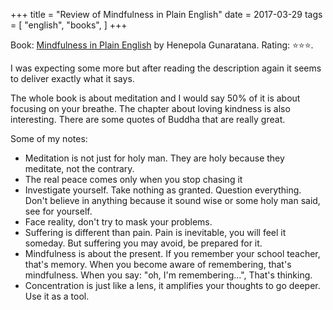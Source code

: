 +++
title = "Review of Mindfulness in Plain English"
date = 2017-03-29
tags = [
    "english",
    "books",
]
+++

Book: [Mindfulness in Plain English](https://www.goodreads.com/book/show/64369) by Henepola Gunaratana. Rating: ⭐️⭐️⭐️.

I was expecting some more but after reading the description again it seems to deliver exactly what it says.

The whole book is about meditation and I would say 50% of it is about focusing on your breathe.
The chapter about loving kindness is also interesting. There are some quotes of Buddha that are really great.

Some of my notes:

* Meditation is not just for holy man. They are holy because they meditate, not the contrary.
* The real peace comes only when you stop chasing it
* Investigate yourself. Take nothing as granted. Question everything. Don't believe in anything because it sound wise or some holy man said, see for yourself.
* Face reality, don't try to mask your problems.
* Suffering is different than pain. Pain is inevitable, you will feel it someday. But suffering you may avoid, be prepared for it.
* Mindfulness is about the present. If you remember your school teacher, that's memory. When you become aware of remembering, that's mindfulness. When you say: "oh, I'm remembering...", That's thinking.
* Concentration is just like a lens, it amplifies your thoughts to go deeper. Use it as a tool.

